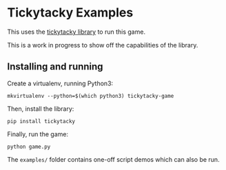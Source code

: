 # Tickytacky Examples

This uses the [tickytacky library](https://github.com/numbertheory/tickytacky) to
run this game.

This is a work in progress to show off the capabilities of the library.

## Installing and running

Create a virtualenv, running Python3:

```
mkvirtualenv --python=$(which python3) tickytacky-game
```

Then, install the library:

```
pip install tickytacky
```

Finally, run the game:

```
python game.py
```

The `examples/` folder contains one-off script demos which can also be run.
